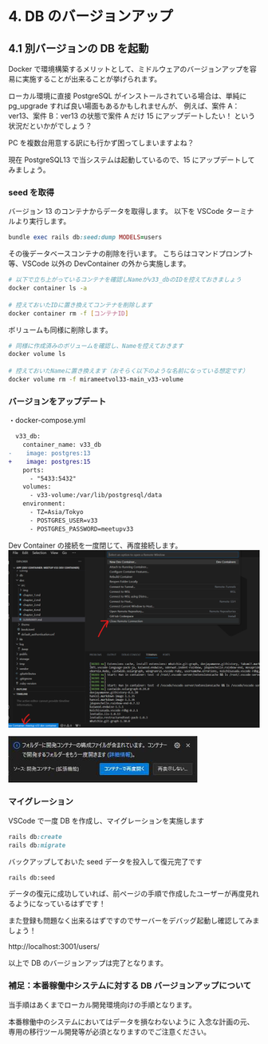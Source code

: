 # 4. DB のバージョンアップ

<!-- toc -->

## 4.1 別バージョンの DB を起動

Docker で環境構築するメリットとして、ミドルウェアのバージョンアップを容易に実施することが出来ることが挙げられます。

ローカル環境に直接 PostgreSQL がインストールされている場合は、単純に pg_upgrade すれば良い場面もあるかもしれませんが、
例えば、案件 A：ver13、案件 B：ver13 の状態で案件 A だけ 15 にアップデートしたい！ という状況だといかがでしょう？

PC を複数台用意する訳にも行かず困ってしまいますよね？

現在 PostgreSQL13 で当システムは起動しているので、15 にアップデートしてみましょう。

### seed を取得

バージョン 13 のコンテナからデータを取得します。
以下を VSCode ターミナルより実行します。

```ruby
bundle exec rails db:seed:dump MODELS=users
```

その後データベースコンテナの削除を行います。
こちらはコマンドプロンプト等、VSCode 以外の DevContainer の外から実施します。

```bash
# 以下で立ち上がっているコンテナを確認しNameがv33_dbのIDを控えておきましょう
docker container ls -a

# 控えておいたIDに置き換えてコンテナを削除します
docker container rm -f [コンテナID]
```

ボリュームも同様に削除します。

```bash
# 同様に作成済みのボリュームを確認し、Nameを控えておきます
docker volume ls

# 控えておいたNameに置き換えます（おそらく以下のような名前になっている想定です）
docker volume rm -f mirameetvol33-main_v33-volume
```

### バージョンをアップデート

・docker-compose.yml

```diff
  v33_db:
    container_name: v33_db
-    image: postgres:13
+    image: postgres:15
    ports:
      - "5433:5432"
    volumes:
      - v33-volume:/var/lib/postgresql/data
    environment:
      - TZ=Asia/Tokyo
      - POSTGRES_USER=v33
      - POSTGRES_PASSWORD=meetupv33
```

Dev Container の接続を一度閉じて、再度接続します。
![Alt text](./img/chapter4_1.png)

![reopen container](./img/reopen-container.jpg)

### マイグレーション

VSCode で一度 DB を作成し、マイグレーションを実施します

```ruby
rails db:create
rails db:migrate
```

バックアップしておいた seed データを投入して復元完了です

```bash
rails db:seed
```

データの復元に成功していれば、前ページの手順で作成したユーザーが再度見れるようになっているはずです！

また登録も問題なく出来るはずですのでサーバーをデバッグ起動し確認してみましょう！

http://localhost:3001/users/

以上で DB のバージョンアップは完了となります。

### 補足：本番稼働中システムに対する DB バージョンアップについて

当手順はあくまでローカル開発環境向けの手順となります。

本番稼働中のシステムにおいてはデータを損なわないように
入念な計画の元、専用の移行ツール開発等が必須となりますのでご注意ください。
